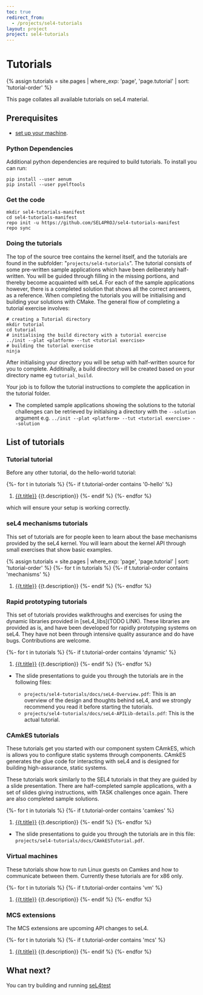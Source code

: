 ```yaml
---
toc: true
redirect_from:
  - /projects/sel4-tutorials
layout: project
project: sel4-tutorials
---
```


# Tutorials

{% assign tutorials = site.pages | where_exp: 'page', 'page.tutorial' | sort: 'tutorial-order' %}

This page collates all available tutorials on seL4 material.

## Prerequisites

*  [set up your machine](/GettingStarted#setting-up-your-machine).

### Python Dependencies
Additional python dependencies are required to build tutorials. To install you can run:
```
pip install --user aenum
pip install --user pyelftools
```

### Get the code
```
mkdir sel4-tutorials-manifest
cd sel4-tutorials-manifest
repo init -u https://github.com/SEL4PROJ/sel4-tutorials-manifest
repo sync
```

### Doing the tutorials

The top of the source tree contains the kernel itself, and the tutorials are found in the subfolder: "`projects/sel4-tutorials`". The tutorial consists of some pre-written sample applications which have been deliberately half-written. You will be guided through filling in the missing portions, and thereby become acquainted with seL4. For each of the sample applications however, there is a completed solution that shows all the correct answers, as a reference.
When completing the tutorials you will be initialising and building your solutions with CMake. The general flow of completing a tutorial exercise involves:
```
# creating a Tutorial directory
mkdir tutorial
cd tutorial
# initialising the build directory with a tutorial exercise
../init --plat <platform> --tut <tutorial exercise>
# building the tutorial exercise
ninja
```

After initialising your directory you will be setup with half-written source for you to complete. Additinally, a build
directory will be created based on your directory name eg `tutorial_build`.

Your job is to follow the tutorial instructions to complete the application in the tutorial folder.

- The completed sample applications showing the solutions to the
        tutorial challenges can be retrieved by initialsing a directory with the `--solution` argument
        e.g. `../init --plat <platform> --tut <tutorial exercise> --solution`

## List of tutorials

### Tutorial tutorial

Before any other tutorial, do the hello-world tutorial:

{%- for t in tutorials %}
{%- if t.tutorial-order contains '0-hello' %}
1. [{{t.title}}]({{t.url}}) {{t.description}}
{%- endif %}
{%- endfor %}

which will ensure your setup is working correctly.

### seL4 mechanisms tutorials

This set of tutorials are for people keen to learn about the base mechanisms provided
by the seL4 kernel. You will learn about the kernel API through small exercises
that show basic examples.

{% assign tutorials = site.pages | where_exp: 'page', 'page.tutorial' | sort: 'tutorial-order' %}
{%- for t in tutorials %}
{%- if t.tutorial-order contains 'mechanisms' %}
1. [{{t.title}}]({{t.url}}) {{t.description}}
{%- endif %}
{%- endfor %}

### Rapid prototyping tutorials

This set of tutorials provides walkthroughs and exercises for using the dynamic
libraries provided in [seL4_libs](TODO LINK). These libraries are provided as is,
and have been developed for rapidly prototyping systems on seL4. They have not been
through intensive quality assurance and do have bugs. Contributions are welcome.

{%- for t in tutorials %}
{%- if t.tutorial-order contains 'dynamic' %}
1. [{{t.title}}]({{t.url}}) {{t.description}}
{%- endif %}
{%- endfor %}

* The slide presentations to guide you through the tutorials are in the following files:

  - `projects/sel4-tutorials/docs/seL4-Overview.pdf`: This
            is an overview of the design and thoughts behind seL4, and
            we strongly recommend you read it before starting
            the tutorials.
  - `projects/sel4-tutorials/docs/seL4-APILib-details.pdf`: This is the actual tutorial.

### CAmkES tutorials

These tutorials get you started with our component system CAmkES, which
is allows you to configure static systems through components. CAmkES
generates the glue code for interacting with seL4 and is designed for building
high-assurance, static systems.

These tutorials work similarly to the SEL4 tutorials in that they are
guided by a slide presentation. There are half-completed sample
applications, with a set of slides giving instructions, with TASK
challenges once again. There are also completed sample solutions.

{%- for t in tutorials %}
{%- if t.tutorial-order contains 'camkes' %}
1. [{{t.title}}]({{t.url}}) {{t.description}}
{%- endif %}
{%- endfor %}

- The slide presentations to guide you through the tutorials are
        in this
        file: `projects/sel4-tutorials/docs/CAmkESTutorial.pdf`.

### Virtual machines

These tutorials show how to run Linux guests on Camkes and how to communicate between them.
Currently these tutorials are for x86 only.

{%- for t in tutorials %}
{%- if t.tutorial-order contains 'vm' %}
1. [{{t.title}}]({{t.url}}) {{t.description}}
{%- endif %}
{%- endfor %}

### MCS extensions

The MCS extensions are upcoming API changes to seL4.

{%- for t in tutorials %}
{%- if t.tutorial-order contains 'mcs' %}
1. [{{t.title}}]({{t.url}}) {{t.description}}
{%- endif %}
{%- endfor %}

## What next?

You can try building and running [seL4test](../seL4Test)
